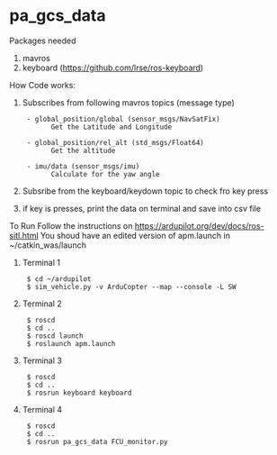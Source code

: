 # pa_gcs_data
Packages needed
1) mavros
2) keyboard (https://github.com/lrse/ros-keyboard)


How Code works:
1) Subscribes from following mavros topics (message type)

        - global_position/global (sensor_msgs/NavSatFix)
              Get the Latitude and Longitude
        
        - global_position/rel_alt (std_msgs/Float64)
              Get the altitude
        
        - imu/data (sensor_msgs/imu)
              Calculate for the yaw angle

2) Subsribe from the keyboard/keydown topic to check fro key press
3) if key is presses, print the data on terminal and save into csv file


To Run
Follow the instructions on https://ardupilot.org/dev/docs/ros-sitl.html
You shoud have an edited version of apm.launch in ~/catkin_was/launch
1) Terminal 1

        $ cd ~/ardupilot
        $ sim_vehicle.py -v ArduCopter --map --console -L SW
        
2) Terminal 2

        $ roscd
        $ cd ..
        $ roscd launch
        $ roslaunch apm.launch

3) Terminal 3

        $ roscd
        $ cd ..
        $ rosrun keyboard keyboard

4) Terminal 4

        $ roscd
        $ cd ..
        $ rosrun pa_gcs_data FCU_monitor.py
